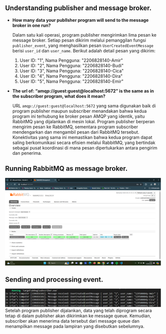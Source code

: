 ## Understanding publisher and message broker.

- **How many data your publlsher program will send to the message broker in one run?**
  
    Dalam satu kali operasi, program publisher mengirimkan lima pesan ke message broker. Setiap pesan dikirim melalui pemanggilan fungsi `publisher_event`, yang menghasilkan pesan `UserCreatedEventMessage` berisi `user_id` dan `user_name`. Berikut adalah detail pesan yang dikirim:
    1. User ID: "1", Nama Pengguna: "2206828140-Amir"
    2. User ID: "2", Nama Pengguna: "2206828140-Budi"
    3. User ID: "3", Nama Pengguna: "2206828140-Cica"
    4. User ID: "4", Nama Pengguna: "2206828140-Dira"
    5. User ID: "5", Nama Pengguna: "2206828140-Emir"

    
- **The url of: “amqp://guest:guest@localhost:5672” is the same as in the subscriber program, what does it mean?**
  
    URL `amqp://guest:guest@localhost:5672` yang sama digunakan baik di program publisher maupun subscriber menandakan bahwa kedua program ini terhubung ke broker pesan AMQP yang identik, yaitu RabbitMQ yang dijalankan di mesin lokal. Program publisher berperan mengirim pesan ke RabbitMQ, sementara program subscriber mendengarkan dan mengambil pesan dari RabbitMQ tersebut. Konektivitas yang sama ini memastikan bahwa kedua program dapat saling berkomunikasi secara efisien melalui RabbitMQ, yang bertindak sebagai pusat koordinasi di mana pesan dipertukarkan antara pengirim dan penerima.

## Running RabbitMQ as message broker.
![RabbitMQ](image.png)

## Sending and processing event.
![alt text](image-1.png)
Setelah program publisher dijalankan, data yang telah diprogram secara tetap di dalam publisher akan dikirimkan ke message queue. Kemudian, subscriber akan menerima data tersebut dari message queue dan menampilkan message pada lampiran yang disebutkan sebelumnya.